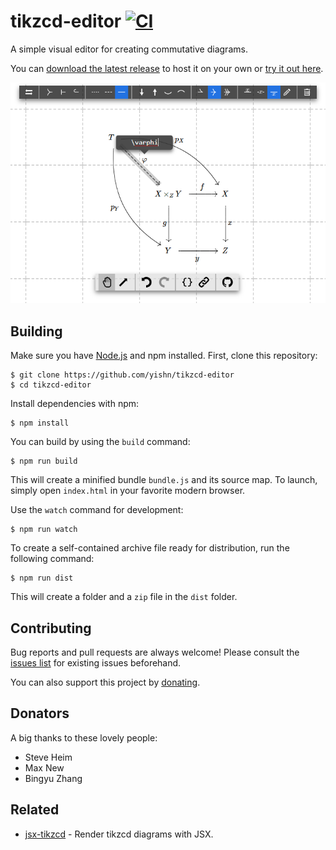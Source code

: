 # tikzcd-editor [![CI](https://github.com/yishn/tikzcd-editor/workflows/CI/badge.svg)](https://github.com/yishn/tikzcd-editor/actions)

A simple visual editor for creating commutative diagrams.

You can [download the latest release](https://github.com/yishn/tikzcd-editor/releases) to host it on your own or [try it out here](https://tikzcd.yichuanshen.de/).

![Screenshot](./screenshot.png)

## Building

Make sure you have [Node.js](https://nodejs.org/) and npm installed. First, clone this repository:

~~~
$ git clone https://github.com/yishn/tikzcd-editor
$ cd tikzcd-editor
~~~

Install dependencies with npm:

~~~
$ npm install
~~~

You can build by using the `build` command:

~~~
$ npm run build
~~~

This will create a minified bundle `bundle.js` and its source map. To launch, simply open `index.html` in your favorite modern browser.

Use the `watch` command for development:

~~~
$ npm run watch
~~~

To create a self-contained archive file ready for distribution, run the following command:

~~~
$ npm run dist
~~~

This will create a folder and a `zip` file in the `dist` folder.

## Contributing

Bug reports and pull requests are always welcome! Please consult the [issues list](https://github.com/yishn/tikzcd-editor/issues) for existing issues beforehand.

You can also support this project by [donating](https://paypal.me/yishn/4).

## Donators

A big thanks to these lovely people:

- Steve Heim
- Max New
- Bingyu Zhang

## Related

* [jsx-tikzcd](https://github.com/yishn/jsx-tikzcd) - Render tikzcd diagrams with JSX.
